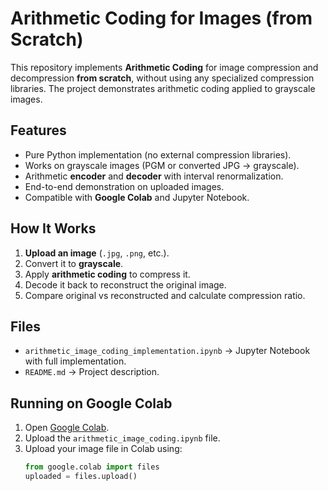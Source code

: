 # Arithmetic Coding for Images (from Scratch)

This repository implements **Arithmetic Coding** for image compression and decompression **from scratch**, without using any specialized compression libraries. The project demonstrates arithmetic coding applied to grayscale images.

## Features
- Pure Python implementation (no external compression libraries).
- Works on grayscale images (PGM or converted JPG → grayscale).
- Arithmetic **encoder** and **decoder** with interval renormalization.
- End-to-end demonstration on uploaded images.
- Compatible with **Google Colab** and Jupyter Notebook.

## How It Works
1. **Upload an image** (`.jpg`, `.png`, etc.).
2. Convert it to **grayscale**.
3. Apply **arithmetic coding** to compress it.
4. Decode it back to reconstruct the original image.
5. Compare original vs reconstructed and calculate compression ratio.

## Files
- `arithmetic_image_coding_implementation.ipynb` → Jupyter Notebook with full implementation.
- `README.md` → Project description.

## Running on Google Colab
1. Open [Google Colab](https://colab.research.google.com/).
2. Upload the `arithmetic_image_coding.ipynb` file.
3. Upload your image file in Colab using:
   ```python
   from google.colab import files
   uploaded = files.upload()

